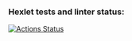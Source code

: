 ### Hexlet tests and linter status:
[![Actions Status](https://github.com/Maksonik/frontend-project-46/actions/workflows/hexlet-check.yml/badge.svg)](https://github.com/Maksonik/frontend-project-46/actions)